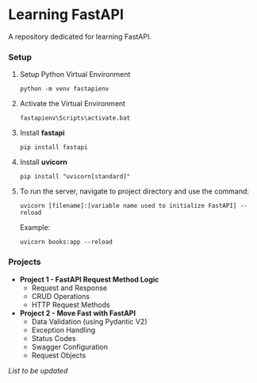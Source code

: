 # Learning FastAPI

A repository dedicated for learning FastAPI.

### Setup

1. Setup Python Virtual Environment

   `python -m venv fastapienv`

2. Activate the Virtual Environment

   `fastapienv\Scripts\activate.bat`

3. Install **fastapi**

   `pip install fastapi`

4. Install **uvicorn**

   `pip install "uvicorn[standard]"`

5. To run the server, navigate to project directory and use the command:

   `uvicorn [filename]:[variable name used to initialize FastAPI] --reload`

   Example:

   `uvicorn books:app --reload`

### Projects

- **Project 1 - FastAPI Request Method Logic**
  - Request and Response
  - CRUD Operations
  - HTTP Request Methods
- **Project 2 - Move Fast with FastAPI**
  - Data Validation (using Pydantic V2)
  - Exception Handling
  - Status Codes
  - Swagger Configuration
  - Request Objects

_List to be updated_
